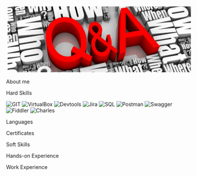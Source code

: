 [![Header](https://github.com/NataZag/NataZag/blob/main/assets/QA_logo.jpg)](https://www.linkedin.com/in/natallia-zagoryanskaya-5272b721a/)

About me

Hard Skills

![GIT](https://img.shields.io/badge/-GIT-important?style=for-the-badge&logo=git&logoColor=white)
![VirtualBox](https://img.shields.io/badge/-VirtualBox-important?style=for-the-badge&logo=VirtualBox&logoColor=white)
![Devtools](https://img.shields.io/badge/-Devtools-important?style=for-the-badge&logo=GoogleChrome&logoColor=white)
![Jira](https://img.shields.io/badge/-JIRA-important?style=for-the-badge&logo=jira&logoColor=white)
![SQL](https://img.shields.io/badge/-SQL-important?style=for-the-badge&logo=PostgreSQL&logoColor=white)
![Postman](https://img.shields.io/badge/-Postman-important?style=for-the-badge&logo=postman&logoColor=white)
![Swagger](https://img.shields.io/badge/-Swagger-important?style=for-the-badge&logo=swagger&logoColor=white)
![Fiddler](https://img.shields.io/badge/-Fiddler-important?style=for-the-badge&logo=Fiddler&logoColor=white)
![Charles](https://img.shields.io/badge/-Charles-important?style=for-the-badge&logo=Charles&logoColor=white)

Languages

Certificates

Soft Skills

Hands-on Experience

Work Experience